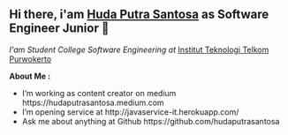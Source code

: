 ## Hi there, i'am [Huda Putra Santosa](github.com/hudaputrasantosa) as Software Engineer Junior 👋 

<p><em>I'am Student College Software Engineering at </em><a href="https://ittelkom-pwt.ac.id/" target="_blank">Institut Teknologi Telkom Purwokerto</a></p>
<b> About Me : </b>
<ul>
<li> I’m working as content creator on medium https://hudaputrasantosa.medium.com </li>
<li> I’m opening service at http://javaservice-it.herokuapp.com/</li>
  <li> Ask me about anything at Github https://github.com/hudaputrasantosa</li>
</ul>
